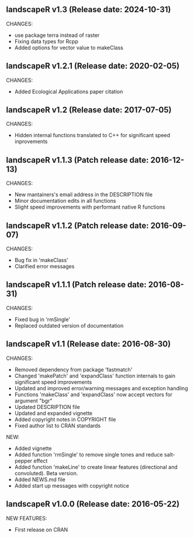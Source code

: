 landscapeR v1.3 (Release date: 2024-10-31)
-----------------------------------------------
CHANGES:
* use package terra instead of raster
* Fixing data types for Rcpp
* Added options for vector value to makeClass

landscapeR v1.2.1 (Release date: 2020-02-05)
-----------------------------------------------
CHANGES:

* Added Ecological Applications paper citation


landscapeR v1.2 (Release date: 2017-07-05)
-----------------------------------------------
CHANGES:

* Hidden internal functions translated to C++ for significant speed inprovements


landscapeR v1.1.3 (Patch release date: 2016-12-13)
-----------------------------------------------
CHANGES:

* New mantainers's email address in the DESCRIPTION file
* Minor documentation edits in all functions
* Slight speed improvements with performant native R functions


landscapeR v1.1.2 (Patch release date: 2016-09-07)
-----------------------------------------------
CHANGES:

* Bug fix in 'makeClass'
* Clarified error messages


landscapeR v1.1.1 (Patch release date: 2016-08-31)
-----------------------------------------------
CHANGES:

* Fixed bug in 'rmSingle'
* Replaced outdated version of documentation 


landscapeR v1.1 (Release date: 2016-08-30)
-----------------------------------------------
CHANGES:

* Removed dependency from package 'fastmatch'
* Changed 'makePatch' and 'expandClass' function internals to gain significant speed improvements
* Updated and improved error/warning messages and exception handling
* Functions 'makeClass' and 'expandClass' now accept vectors for argument "bgr"
* Updated DESCRIPTION file
* Updated and expanded vignette 
* Added copyright notes in COPYRIGHT file
* Fixed author list to CRAN standards

NEW:

* Added vignette
* Added function 'rmSingle' to remove single tones and reduce salt-pepper effect
* Added function  'makeLine' to create linear features (directional and convoluted). Beta version.
* Added NEWS.md file
* Added start up messages with copyright notice


landscapeR v1.0.0 (Release date: 2016-05-22)
-----------------------------------------------
NEW FEATURES:

* First release on CRAN

